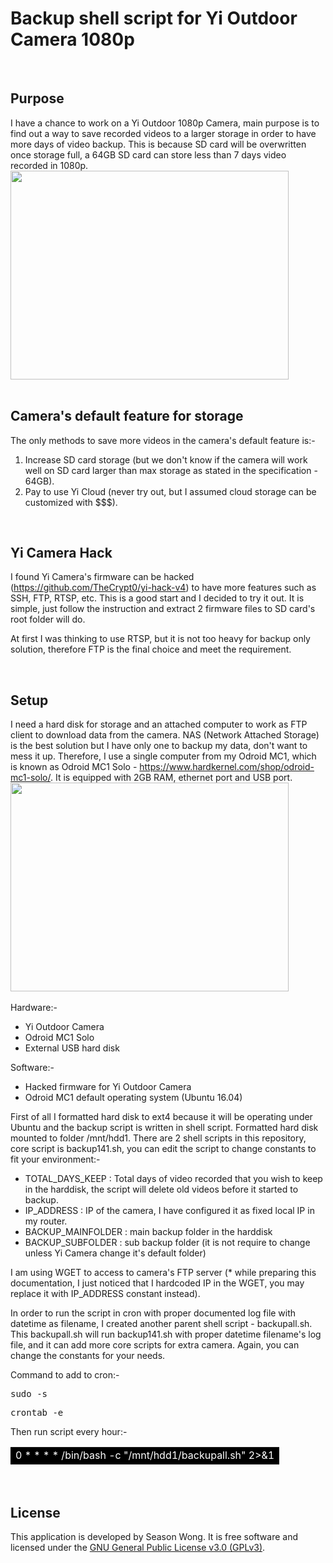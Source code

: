 <html>
<head>
<meta http-equiv="content-type" content="text/html; charset=UTF-8">
</head>
<body>
<h1>Backup shell script for Yi Outdoor Camera 1080p</h1>
<br>
<h2>Purpose</h2>
I have a chance to work on a Yi Outdoor 1080p Camera, main purpose
is to find out a way to save recorded videos to a larger storage in
order to have more days of video backup. This is because SD card
will be overwritten once storage full, a 64GB SD card can store less
than 7 days video recorded in 1080p.<br>
<img src="https://github.com/seasonw/Yi-Outdoor-Camera-1080p-backup-script/raw/master/wiki/yi_outdoor_camera.jpg" alt="" width="445" height="334"><br>
<br>
<h2>Camera's default feature for storage<br>
</h2>
The only methods to save more videos in the camera's default feature
is:-<br>
<ol>
<li>Increase SD card storage (but we don't know if the camera will
work well on SD card larger than max storage as stated in the
specification - 64GB).</li>
<li>Pay to use Yi Cloud (never try out, but I assumed cloud
storage can be customized with $$$).</li>
</ol>
<p><br>
</p>
<h2>Yi Camera Hack</h2>
<p>I found Yi Camera's firmware can be hacked (<a
href="https://github.com/TheCrypt0/yi-hack-v4">https://github.com/TheCrypt0/yi-hack-v4</a>)
to have more features such as SSH, FTP, RTSP, etc. This is a good
start and I decided to try it out. It is simple, just follow the
instruction and extract 2 firmware files to SD card's root folder
will do.<br>
</p>
<p>At first I was thinking to use RTSP, but it is not too heavy for
backup only solution, therefore FTP is the final choice and meet
the requirement.<br>
</p>
<p><br>
</p>
<h2>Setup</h2>
<p>I need a hard disk for storage and an attached computer to work
as FTP client to download data from the camera. NAS (Network
Attached Storage) is the best solution but I have only one to
backup my data, don't want to mess it up. Therefore, I use a
single computer from my Odroid MC1, which is known as Odroid MC1
Solo - <a href="https://www.hardkernel.com/shop/odroid-mc1-solo/">https://www.hardkernel.com/shop/odroid-mc1-solo/</a>.
It is equipped with 2GB RAM, ethernet port and USB port.<br>
<img src="https://github.com/seasonw/Yi-Outdoor-Camera-1080p-backup-script/raw/master/wiki/odroid_mc1_solo.jpg" alt="" width="445" height="334"><br>
<br>
Hardware:-<br>
</p>
<ul>
<li>Yi Outdoor Camera</li>
<li> Odroid MC1 Solo</li>
<li>External USB hard disk</li>
</ul>
<p>Software:-<br>
</p>
<ul>
<li>Hacked firmware for Yi Outdoor Camera</li>
<li>Odroid MC1 default operating system (Ubuntu 16.04)</li>
</ul>
<p>First of all I formatted hard disk to ext4 because it will be
operating under Ubuntu and the backup script is written in shell
script. Formatted hard disk mounted to folder /mnt/hdd1. There are
2 shell scripts in this repository, core script is backup141.sh,
you can edit the script to change constants to fit your
environment:-<br>
</p>
<ul>
<li>TOTAL_DAYS_KEEP : Total days of video recorded that you wish
to keep in the harddisk, the script will delete old videos
before it started to backup.<br>
</li>
<li>IP_ADDRESS : IP of the camera, I have configured it as fixed
local IP in my router.<br>
</li>
<li>BACKUP_MAINFOLDER : main backup folder in the harddisk<br>
</li>
<li>BACKUP_SUBFOLDER : sub backup folder (it is not require to
change unless Yi Camera change it's default folder)</li>
</ul>
<p>I am using WGET to access to camera's FTP server (* while
preparing this documentation, I just noticed that I hardcoded IP
in the WGET, you may replace it with IP_ADDRESS constant instead).
<br>
</p>
<p>In order to run the script in cron with proper documented log
file with datetime as filename, I created another parent shell
script - backupall.sh. This backupall.sh will run backup141.sh
with proper datetime filename's log file, and it can add more core
scripts for extra camera. Again, you can change the constants for
your needs.<br>
</p>
<p>Command to add to cron:-<br>
</p>
<pre>sudo -s</pre>
<pre>crontab -e</pre>
Then run script every hour:-<br>
<table width="629" height="30" cellspacing="2" cellpadding="2"
border="0">
<tbody>
<tr>
<td bgcolor="#000000"><font color="#ffffff">0 * * * *
/bin/bash -c "/mnt/hdd1/backupall.sh" 2&gt;&amp;1</font></td>
</tr>
</tbody>
</table>
<p><br>
</p>
<h2>License</h2>
<p>This application is developed by Season Wong. It is free software
and licensed under the <a
href="https://www.gnu.org/licenses/gpl-3.0.txt">GNU General
Public License v3.0 (GPLv3)</a>.<br>
</p>
<p><br>
</p>
<br>
</body>
</html>

